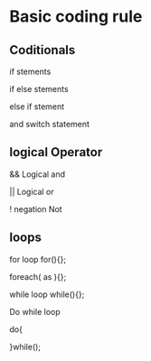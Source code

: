 # Basic coding rule

## Coditionals

if stements

if else stements

else if stement 

and switch statement

## logical Operator

&& Logical and

|| Logical or

! negation Not

## loops 

for loop for(){};

foreach( as ){};

while loop while(){};

Do while loop

do{

}while();

